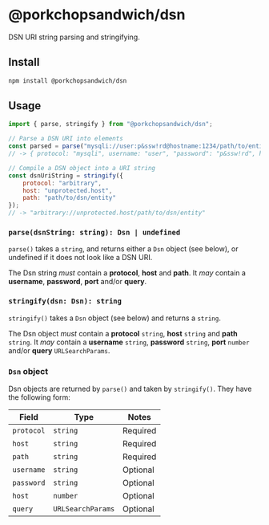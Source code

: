 # @porkchopsandwich/dsn

DSN URI string parsing and stringifying.

## Install

```sh
npm install @porkchopsandwich/dsn
```

## Usage

```js
import { parse, stringify } from "@porkchopsandwich/dsn";

// Parse a DSN URI into elements
const parsed = parse("mysqli://user:p&ssw!rd@hostname:1234/path/to/entity?extra=1");
// -> { protocol: "mysqli", username: "user", "password": "p&ssw!rd", host: "hostname", port: 1234, path: "path/to/entity", query: URLSearchParams }

// Compile a DSN object into a URI string
const dsnUriString = stringify({
    protocol: "arbitrary",
    host: "unprotected.host",
    path: "path/to/dsn/entity"
});
// -> "arbitrary://unprotected.host/path/to/dsn/entity"

```

### `parse(dsnString: string): Dsn | undefined`

`parse()` takes a `string`, and returns either a `Dsn` object (see below), or undefined if it does not look like a DSN URI.

The Dsn string *must* contain a **protocol**, **host** and **path**. It *may* contain a **username**, **password**, **port** and/or **query**.

### `stringify(dsn: Dsn): string`

`stringify()` takes a `Dsn` object (see below) and returns a `string`.

The Dsn object *must* contain a **protocol** `string`, **host** `string` and **path** `string`. It *may* contain a **username** `string`, **password** `string`, **port** `number` and/or **query** `URLSearchParams`.

### `Dsn` object
Dsn objects are returned by `parse()` and taken by `stringify()`. They have the following form:

| Field      | Type              | Notes    |
|------------|-------------------|----------|
| `protocol` | `string`          | Required |
| `host`     | `string`          | Required |
| `path`     | `string`          | Required |
| `username` | `string`          | Optional |
| `password` | `string`          | Optional |
| `host`     | `number`          | Optional |
| `query`    | `URLSearchParams` | Optional |
